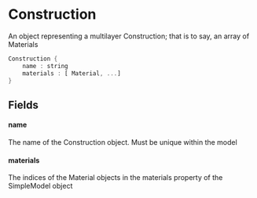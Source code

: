 # Construction

  An object representing a multilayer
  Construction; that is to say, an array of
  Materials


```rs
Construction {
	name : string
	materials : [ Material, ...] 
}
```

## Fields



#### name

  The name of the Construction object.
  Must be unique within the model




#### materials

  The indices of the Material objects in the
  materials property of the SimpleModel object




